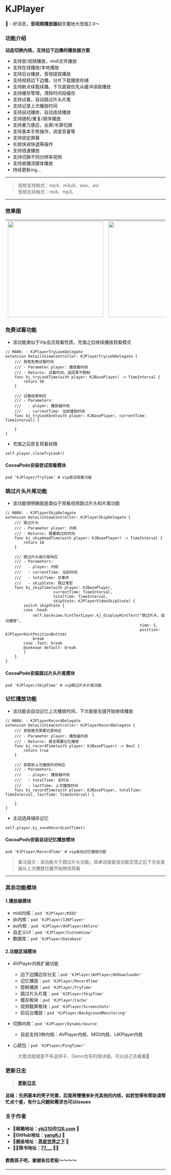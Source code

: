 # KJPlayer

🎸 - 好消息，**音视频播放器**翻天覆地大改版2.0～

### <a id="功能介绍"></a>功能介绍
**动态切换内核，支持边下边播的播放器方案**   

* 支持音/视频播放，midi文件播放  
* 支持在线播放/本地播放
* 支持后台播放，音频提取播放  
* 支持视频边下边播，分片下载播放存储
* 支持断点续载续播，下次直接优先从缓冲读取播放
* 支持缓存管理，清除时间段缓存
* 支持试看，自动跳过片头片尾
* 支持记录上次播放时间
* 支持自动播放，自动连续播放
* 支持随机/重复/顺序播放
* 支持重力感应，全屏/半屏切换
* 支持基本手势操作，进度音量等
* 支持锁定屏幕
* 长按快进快退等操作
* 支持倍速播放
* 支持切换不同分辨率视频  
* 支持直播流媒体播放  
* 持续更新ing...

----------------------------------------
> 视频支持格式：mp4、m3u8、wav、avi  
> 音频支持格式：midi、mp3、

----------------------------------------

### <a id="效果图"></a>效果图
| <img src="Document/AAA.png" width="300" align="center" /> | <img src="Document/XXX.png" width="300" align="center" /> |
| --- | --- |

### 免费试看功能
- 该功能类似于Vip会员观看性质，充值之后继续播放观看模式

```
// MARK: - KJPlayerTryLookDelegate
extension DetailsViewController: KJPlayerTryLookDelegate {
    /// 获取免费试看时间
    /// - Parameter player: 播放器内核
    /// - Returns: 试看时间，返回零不限制
    func kj_tryLookTime(with player: KJBasePlayer) -> TimeInterval {
        return 50
    }
    
    /// 试看结束响应
    /// - Parameters:
    ///   - player: 播放器内核
    ///   - currentTime: 当前播放时间
    func kj_tryLookEnd(with player: KJBasePlayer, currentTime: TimeInterval) {
        
    }
}
```
- 充值之后恢复观看权限

```
self.player.closeTryLook()
```

#### CocoaPods安装尝试观看模块
```
pod 'KJPlayer/TryTime' # vip尝试观看功能
```

### 跳过片头片尾功能
- 该功能很明确就是类似于观看视频跳过片头和片尾功能

```
// MARK: - KJPlayerSkipDelegate
extension DetailsViewController: KJPlayerSkipDelegate {
    /// 跳过片头
    /// - Parameter player: 内核
    /// - Returns: 需要跳过的时间
    func kj_skipHeadTime(with player: KJBasePlayer) -> TimeInterval {
        return 18
    }
    
    /// 跳过片头或片尾响应
    /// - Parameters:
    ///   - player: 内核
    ///   - currentTime: 当前时间
    ///   - totalTime: 总事件
    ///   - skipState: 跳过类型
    func kj_skipTime(with player: KJBasePlayer,
                     currentTime: TimeInterval,
                     totalTime: TimeInterval,
                     skipState: KJPlayerVideoSkipState) {
        switch skipState {
        case .head:
            self.backview.hintTextLayer.kj_displayHintText("跳过片头，自动播放",
                                                           time: 5,
                                                           position: KJPlayerHintPositionBottom)
            break
        case .foot: break
        @unknown default: break
        }
    }
}
```

#### CocoaPods安装跳过片头片尾模块
```
pod 'KJPlayer/SkipTime' # vip跳过片头片尾功能
```

### 记忆播放功能
- 该功能会自动记忆上次播放时间，下次直接无缝开始继续播放

```
// MARK: - KJPlayerRecordDelegate
extension DetailsViewController: KJPlayerRecordDelegate {
    /// 获取是否需要记录响应
    /// - Parameter player: 播放器内核
    /// - Returns: 是否需要记忆播放
    func kj_recordTime(with player: KJBasePlayer) -> Bool {
        return true
    }
    
    /// 获取到上次播放时间响应
    /// - Parameters:
    ///   - player: 播放器内核
    ///   - totalTime: 总时长
    ///   - lastTime: 上次播放时间
    func kj_recordTime(with player: KJBasePlayer, totalTime: TimeInterval, lastTime: TimeInterval) {
        
    }
}
```
- 主动选择储存记忆

```
self.player.kj_saveRecordLastTime()
```

#### CocoaPods安装自动记忆播放模块
```
pod 'KJPlayer/RecordTime' # vip自动记忆播放功能
```

> 备注提示：该功能大于跳过片头功能，简单讲就是该功能实现之后下次会直接从上次播放位置开始继续观看

----------------------------------------

### 其余功能模块
#### 1.播放器模块
- midi内核：`pod 'KJPlayer/MIDI'`
- ijk内核：`pod 'KJPlayer/IJKPlayer'`
- av内核：`pod 'KJPlayer/AVPlayer/AVCore'`
- 自定义UI：`pod 'KJPlayer/CustomView'`
- 数据库：`pod 'KJPlayer/Database'`

#### 2.功能区域模块
- AVPlayer内核扩展功能
    - 边下边播边存分支：`pod 'KJPlayer/AVPlayer/AVDownloader'`
  - 记忆播放：`pod 'KJPlayer/RecordTime'`
  - 尝鲜播放：`pod 'KJPlayer/TryTime'`
  - 跳过片头片尾：`pod 'KJPlayer/SkipTime'`
  - 缓存板块：`pod 'KJPlayer/Cache'`
  - 视频截屏板块：`pod 'KJPlayer/Screenshots'`
  - 前后台播放：`pod 'KJPlayer/BackgroundMonitoring'`
  
- 切换内核：`pod 'KJPlayer/DynamicSource`
  - 目前支持3种内核：AVPlayer内核、MIDI内核、IJKPlayer内核
  
- 心跳包：`pod 'KJPlayer/PingTimer'`

> 大致流程就差不多这样子，Demo也写的很详细，可以自己去看看🎷

### <a id="更新日志"></a>更新日志
> **[更新日志](CHANGELOG.md)**

#### **总结：先把基本的壳子完善，后面再慢慢来补充其他的内核，如若觉得有帮助请帮忙点个星，有什么问题和需求也可以Issues**

### 关于作者
- 🎷**邮箱地址：[ykj310@126.com](ykj310@126.com) 🎷**
- 🎸**GitHub地址：[yangKJ](https://github.com/yangKJ) 🎸**
- 🎺**掘金地址：[茶底世界之下](https://juejin.cn/user/1987535102554472/posts) 🎺**
- 🚴🏻**简书地址：[77___](https://www.jianshu.com/u/c84c00476ab6) 🚴🏻**

#### 救救孩子吧，谢谢各位老板～～～～

-----
